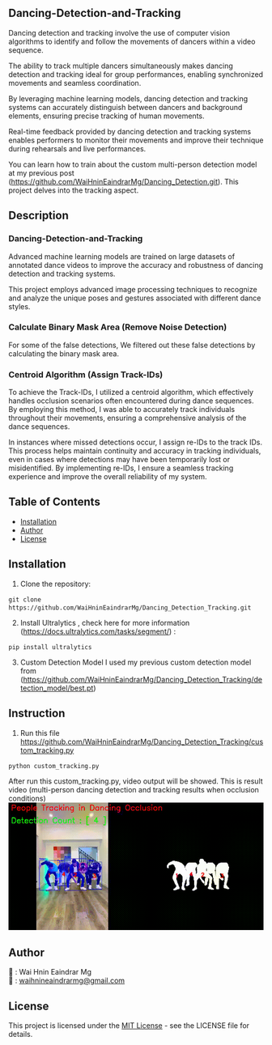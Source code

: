 ## Dancing-Detection-and-Tracking
Dancing detection and tracking involve the use of computer vision algorithms to identify and follow the movements of dancers within a video sequence.

The ability to track multiple dancers simultaneously makes dancing detection and tracking ideal for group performances, enabling synchronized movements and seamless coordination.

By leveraging machine learning models, dancing detection and tracking systems can accurately distinguish between dancers and background elements, ensuring precise tracking of human movements.

Real-time feedback provided by dancing detection and tracking systems enables performers to monitor their movements and improve their technique during rehearsals and live performances.

You can learn how to train about the custom multi-person detection model at my previous post (https://github.com/WaiHninEaindrarMg/Dancing_Detection.git). This project delves into the tracking aspect.


## Description
### Dancing-Detection-and-Tracking
Advanced machine learning models are trained on large datasets of annotated dance videos to improve the accuracy and robustness of dancing detection and tracking systems.

This project employs advanced image processing techniques to recognize and analyze the unique poses and gestures associated with different dance styles.

### Calculate Binary Mask Area (Remove Noise Detection)
For some of the false detections, We filtered out these false detections by calculating the binary mask area.

### Centroid Algorithm (Assign Track-IDs)
To achieve the Track-IDs, I utilized a centroid algorithm, which effectively handles occlusion scenarios often encountered during dance sequences. By employing this method, I was able to accurately track individuals throughout their movements, ensuring a comprehensive analysis of the dance sequences.

In instances where missed detections occur, I assign re-IDs to the track IDs. This process helps maintain continuity and accuracy in tracking individuals, even in cases where detections may have been temporarily lost or misidentified. By implementing re-IDs, I ensure a seamless tracking experience and improve the overall reliability of my system.


## Table of Contents
- [Installation](#installation)
- [Author](#author)
- [License](#license)


## Installation
1. Clone the repository:
```
git clone https://github.com/WaiHninEaindrarMg/Dancing_Detection_Tracking.git
```

2. Install Ultralytics , check here for more information (https://docs.ultralytics.com/tasks/segment/) :
```
pip install ultralytics
```

3. Custom Detection Model
I used my previous custom detection model from (https://github.com/WaiHninEaindrarMg/Dancing_Detection_Tracking/detection_model/best.pt)


## Instruction
1. Run this file https://github.com/WaiHninEaindrarMg/Dancing_Detection_Tracking/custom_tracking.py
```
python custom_tracking.py
```

After run this custom_tracking.py, video output will be showed.
This is result video (multi-person dancing detection and tracking results when occlusion conditions)
![Result](https://github.com/WaiHninEaindrarMg/Dancing_Detection_Tracking/blob/main/output/output_video.gif)

##
## Author
👤 : Wai Hnin Eaindrar Mg  
📧 : [waihnineaindrarmg@gmail.com](mailto:waihnineaindrarmg@gmail.com)



## License

This project is licensed under the [MIT License](LICENSE.md) - see the LICENSE file for details.


